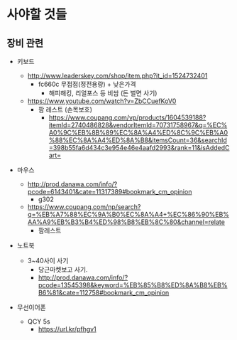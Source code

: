 # 사야할 것들
## 장비 관련
+ 키보드
	+ http://www.leaderskey.com/shop/item.php?it_id=1524732401
		+ fc660c 무접점(정전용량) + 낮은가격 
			+ 해피해킹, 리얼포스 등 비쌈 (돈 벌면 사기)
	+ https://www.youtube.com/watch?v=ZbCCuefKoV0
		+ 팜 레스트 (손목보호)
			+ https://www.coupang.com/vp/products/1604539188?itemId=2740486828&vendorItemId=70731758967&q=%EC%A0%9C%EB%8B%89%EC%8A%A4%ED%8C%9C%EB%A0%88%EC%8A%A4%ED%8A%B8&itemsCount=36&searchId=398b55fa6d434c3e954e46e4aafd2993&rank=11&isAddedCart=

+ 마우스
	+ http://prod.danawa.com/info/?pcode=6143401&cate=11317389#bookmark_cm_opinion
		+ g302
	+ https://www.coupang.com/np/search?q=%EB%A7%88%EC%9A%B0%EC%8A%A4+%EC%86%90%EB%AA%A9%EB%B3%B4%ED%98%B8%EB%8C%80&channel=relate
		+ 팜레스트
		
+ 노트북
	+ 3~40사이 사기
		+ 당근마켓보고 사기.
		+ http://prod.danawa.com/info/?pcode=13545398&keyword=%EB%85%B8%ED%8A%B8%EB%B6%81&cate=112758#bookmark_cm_opinion
		
+ 무선이어폰
	+ QCY 5s
		+ https://url.kr/pfhgv1
